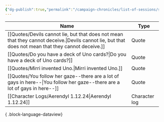 ```yaml
---
{"dg-publish":true,"permalink":"/campaign-chronicles/list-of-sessions/session-13/","tags":["Event"]}
---
```



| Name                                                                                                                                                   | Type          |
| ------------------------------------------------------------------------------------------------------------------------------------------------------ | ------------- |
| [[Quotes/Devils cannot lie, but that does not mean that they cannot deceive.\|Devils cannot lie, but that does not mean that they cannot deceive.]] | Quote         |
| [[Quotes/Do you have a deck of Uno cards?\|Do you have a deck of Uno cards?]]                                                                       | Quote         |
| [[Quotes/Mirri invented Uno.\|Mirri invented Uno.]]                                                                                                 | Quote         |
| [[Quotes/You follow her gaze--there are a lot of gays in here--\|You follow her gaze--there are a lot of gays in here--]]                           | Quote         |
| [[Character Logs/Aerendyl 1.12.24\|Aerendyl 1.12.24]]                                                                                               | Character log |

{ .block-language-dataview}